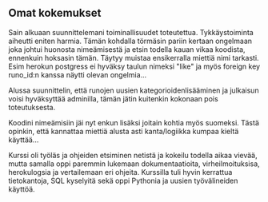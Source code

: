 ## Omat kokemukset

Sain alkuaan suunnittelemani toiminallisuudet toteutettua. Tykkäystoiminta aiheutti eniten harmia. Tämän kohdalla törmäsin pariin kertaan ongelmaan joka johtui huonosta nimeämisestä ja etsin todella kauan vikaa koodista, ennenkuin hoksasin tämän. Täytyy muistaa ensikerralla miettiä nimi tarkasti. Esim herokun postgress ei hyväksy taulun nimeksi "like"  ja myös foreign key runo_id:n kanssa näytti olevan ongelmia...

Alussa suunnittelin, että runojen uusien kategorioidenlisääminen ja julkaisun voisi hyväksyttää adminilla, tämän jätin kuitenkin kokonaan pois toteutuksesta.

Koodini nimeämisiin jäi nyt enkun lisäksi joitain kohtia myös suomeksi. Tästä opinkin, että kannattaa miettiä alusta asti kanta/logiikka kumpaa kieltä käyttää...

Kurssi oli työläs ja ohjeiden etsiminen netistä ja kokeilu todella aikaa vievää, mutta samalla oppi paremmin lukemaan dokumentaatioita, virheilmoituksisa, herokulogsia ja  vertailemaan eri ohjeita. Kurssilla tuli hyvin kerrattua tietokantoja, SQL kyselyitä sekä oppi Pythonia ja uusien työvälineiden käyttöä. 




